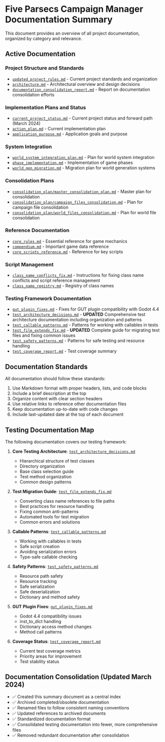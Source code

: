 # Five Parsecs Campaign Manager Documentation Summary

This document provides an overview of all project documentation, organized by category and relevance.

## Active Documentation

### Project Structure and Standards
- [`updated_project_rules.md`](updated_project_rules.md) - Current project standards and organization
- [`architecture.md`](architecture.md) - Architectural overview and design decisions
- [`documentation_consolidation_report.md`](documentation_consolidation_report.md) - Report on documentation consolidation efforts

### Implementation Plans and Status
- [`current_project_status.md`](current_project_status.md) - Current project status and forward path (March 2024)
- [`action_plan.md`](action_plan.md) - Current implementation plan
- [`application_purpose.md`](application_purpose.md) - Application goals and purpose

### System Integration
- [`world_system_integration_plan.md`](world_system_integration_plan.md) - Plan for world system integration
- [`phase_implementation.md`](phase_implementation.md) - Implementation of game phases
- [`world_gen_migration.md`](world_gen_migration.md) - Migration plan for world generation systems

### Consolidation Plans
- [`consolidation_plan/master_consolidation_plan.md`](consolidation_plan/master_consolidation_plan.md) - Master plan for consolidation
- [`consolidation_plan/campaign_files_consolidation.md`](consolidation_plan/campaign_files_consolidation.md) - Plan for campaign file consolidation
- [`consolidation_plan/world_files_consolidation.md`](consolidation_plan/world_files_consolidation.md) - Plan for world file consolidation

### Reference Documentation
- [`core_rules.md`](core_rules.md) - Essential reference for game mechanics
- [`compendium.md`](compendium.md) - Important game data reference
- [`core_scripts_reference.md`](core_scripts_reference.md) - Reference for key scripts

### Script Management
- [`class_name_conflicts_fix.md`](class_name_conflicts_fix.md) - Instructions for fixing class name conflicts and script reference management
- [`class_name_registry.md`](class_name_registry.md) - Registry of class names

### Testing Framework Documentation
- [`gut_plugin_fixes.md`](gut_plugin_fixes.md) - Fixes for GUT plugin compatibility with Godot 4.4
- [`test_architecture_decisions.md`](test_architecture_decisions.md) - **UPDATED** Comprehensive test architecture documentation including organization and patterns
- [`test_callable_patterns.md`](test_callable_patterns.md) - Patterns for working with callables in tests
- [`test_file_extends_fix.md`](test_file_extends_fix.md) - **UPDATED** Complete guide for migrating test files and fixing common issues
- [`test_safety_patterns.md`](test_safety_patterns.md) - Patterns for safe testing and resource handling
- [`test_coverage_report.md`](test_coverage_report.md) - Test coverage summary

## Documentation Standards

All documentation should follow these standards:

1. Use Markdown format with proper headers, lists, and code blocks
2. Include a brief description at the top
3. Organize content with clear section headers
4. Use relative links to reference other documentation files
5. Keep documentation up-to-date with code changes
6. Include last-updated date at the top of each document

## Testing Documentation Map

The following documentation covers our testing framework:

1. **Core Testing Architecture**: [`test_architecture_decisions.md`](test_architecture_decisions.md)
   - Hierarchical structure of test classes
   - Directory organization
   - Base class selection guide
   - Test method organization
   - Common design patterns

2. **Test Migration Guide**: [`test_file_extends_fix.md`](test_file_extends_fix.md)
   - Converting class name references to file paths
   - Best practices for resource handling
   - Fixing common anti-patterns
   - Automated tools for test migration
   - Common errors and solutions

3. **Callable Patterns**: [`test_callable_patterns.md`](test_callable_patterns.md)
   - Working with callables in tests
   - Safe script creation
   - Avoiding serialization errors
   - Type-safe callable checking

4. **Safety Patterns**: [`test_safety_patterns.md`](test_safety_patterns.md)
   - Resource path safety
   - Resource tracking
   - Safe serialization
   - Safe deserialization
   - Dictionary and method safety

5. **GUT Plugin Fixes**: [`gut_plugin_fixes.md`](gut_plugin_fixes.md)
   - Godot 4.4 compatibility issues
   - inst_to_dict handling
   - Dictionary access method changes
   - Method call patterns

6. **Coverage Status**: [`test_coverage_report.md`](test_coverage_report.md)
   - Current test coverage metrics
   - Priority areas for improvement
   - Test stability status

## Documentation Consolidation (Updated March 2024)
- ✅ Created this summary document as a central index
- ✅ Archived completed/obsolete documentation
- ✅ Renamed files to follow consistent naming conventions
- ✅ Updated references to archived documents
- ✅ Standardized documentation format
- ✅ Consolidated testing documentation into fewer, more comprehensive files
- ✅ Removed redundant documentation after consolidation 